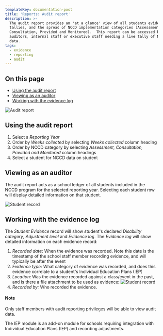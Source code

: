 ```yaml
---
templateKey: documentation-post
title: 'Reports: Audit report'
description: >-
  The audit report provides an 'at a glance' view of all students evidence
  tallies, and the spread of NCCD implementation categories (Assessment,
  Consultation, Provided and Monitored).  This report can be accessed by
  auditors, internal staff or executive staff needing a live tally of NCCD
  data. 
tags:
  - evidence
  - reporting
  - audit
---
```

## On this page

* [Using the audit report](#audit-report)
* [Viewing as an auditor](#audit-auditor)
* [Working with the evidence log](#evidence-log)

<a id="audit-report"></a>  

![Audit report](/img/audit-report.png "Audit report")

## Using the audit report

1. Select a *Reporting Year*
2. Order by  *Weeks collected* by selecting *Weeks collected* column heading
3. Order by NCCD category by selecting *Assessment, Consultation, Provided and Monitored* column headings
4. Select a student for NCCD data on student

<a id="audit-auditor"></a>

## Viewing as an auditor

The audit report acts as a school ledger of all students included in the NCCD program for the selected reporting year.  Selecting each student row will display detailed information on that student. 

![Student record](/img/audit-report-student-record.png "Student record")

<a id="evidence-log"></a>  

## Working with the evidence log

The *Student Evidence* record will show student's declared *Disability category*, *Adjustment level* and *Evidence log*.  The *Evidence log* will show detailed information on each evidence record: 

1. *Recorded date*: When the evidence was recorded. Note this date is the timestamp of the school staff member recording evidence, and will typically be after the event
2. *Evidence type*: What category of evidence was recorded, and does this evidence correlate to a student's Individual Education Plans (IEP)
3. *Location:*  Was the evidence recorded against a class/event in the past, and is there a file attachment to be used as evidence:  ![Student record](/img/audit-report-student-record-location-annotation.png "Student record")
4. *Recorded by:* Who recorded the evidence. 

#### Note

Only staff members with audit reporting privileges will be able to view audit data. 

The IEP module is an add-on module for schools requiring integration with Individual Education Plans (IEP) and recording adjustments.
